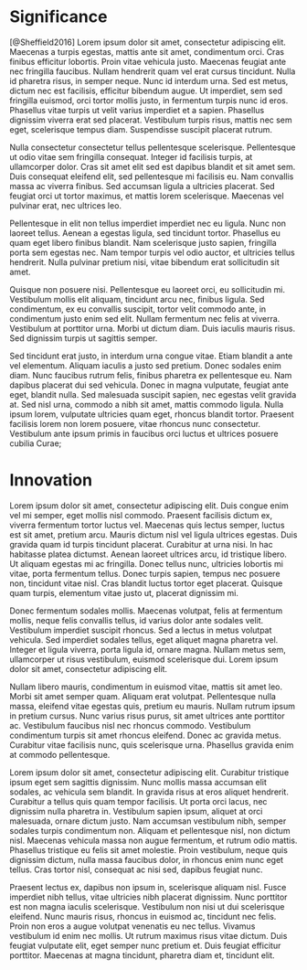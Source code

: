 # Significance
[@Sheffield2016]
Lorem ipsum dolor sit amet, consectetur adipiscing elit. Maecenas a turpis
egestas, mattis ante sit amet, condimentum orci. Cras finibus efficitur
lobortis. Proin vitae vehicula justo. Maecenas feugiat ante nec fringilla
faucibus. Nullam hendrerit quam vel erat cursus tincidunt. Nulla id pharetra
risus, in semper neque. Nunc id interdum urna. Sed est metus, dictum nec est
facilisis, efficitur bibendum augue. Ut imperdiet, sem sed fringilla euismod,
orci tortor mollis justo, in fermentum turpis nunc id eros. Phasellus vitae
turpis ut velit varius imperdiet et a sapien. Phasellus dignissim viverra erat
sed placerat. Vestibulum turpis risus, mattis nec sem eget, scelerisque tempus
diam. Suspendisse suscipit placerat rutrum.

Nulla consectetur consectetur tellus pellentesque scelerisque. Pellentesque ut
odio vitae sem fringilla consequat. Integer id facilisis turpis, at ullamcorper
dolor. Cras sit amet elit sed est dapibus blandit et sit amet sem. Duis
consequat eleifend elit, sed pellentesque mi facilisis eu. Nam convallis massa
ac viverra finibus. Sed accumsan ligula a ultricies placerat. Sed feugiat orci
ut tortor maximus, et mattis lorem scelerisque. Maecenas vel pulvinar erat, nec
ultrices leo.

Pellentesque in elit non tellus imperdiet imperdiet nec eu ligula. Nunc non
laoreet tellus. Aenean a egestas ligula, sed tincidunt tortor. Phasellus eu quam
eget libero finibus blandit. Nam scelerisque justo sapien, fringilla porta sem
egestas nec. Nam tempor turpis vel odio auctor, et ultricies tellus hendrerit.
Nulla pulvinar pretium nisi, vitae bibendum erat sollicitudin sit amet.

Quisque non posuere nisi. Pellentesque eu laoreet orci, eu sollicitudin mi.
Vestibulum mollis elit aliquam, tincidunt arcu nec, finibus ligula. Sed
condimentum, ex eu convallis suscipit, tortor velit commodo ante, in condimentum
justo enim sed elit. Nullam fermentum nec felis at viverra. Vestibulum at
porttitor urna. Morbi ut dictum diam. Duis iaculis mauris risus. Sed dignissim
turpis ut sagittis semper.

Sed tincidunt erat justo, in interdum urna congue vitae. Etiam blandit a ante
vel elementum. Aliquam iaculis a justo sed pretium. Donec sodales enim diam.
Nunc faucibus rutrum felis, finibus pharetra ex pellentesque eu. Nam dapibus
placerat dui sed vehicula. Donec in magna vulputate, feugiat ante eget, blandit
nulla. Sed malesuada suscipit sapien, nec egestas velit gravida at. Sed nisl
urna, commodo a nibh sit amet, mattis commodo ligula. Nulla ipsum lorem,
vulputate ultricies quam eget, rhoncus blandit tortor. Praesent facilisis lorem
non lorem posuere, vitae rhoncus nunc consectetur. Vestibulum ante ipsum primis
in faucibus orci luctus et ultrices posuere cubilia Curae;

# Innovation

Lorem ipsum dolor sit amet, consectetur adipiscing elit. Duis congue enim vel mi
semper, eget mollis nisl commodo. Praesent facilisis dictum ex, viverra
fermentum tortor luctus vel. Maecenas quis lectus semper, luctus est sit amet,
pretium arcu. Mauris dictum nisl vel ligula ultrices egestas. Duis gravida quam
id turpis tincidunt placerat. Curabitur at urna nisi. In hac habitasse platea
dictumst. Aenean laoreet ultrices arcu, id tristique libero. Ut aliquam egestas
mi ac fringilla. Donec tellus nunc, ultricies lobortis mi vitae, porta fermentum
tellus. Donec turpis sapien, tempus nec posuere non, tincidunt vitae nisl. Cras
blandit luctus tortor eget placerat. Quisque quam turpis, elementum vitae justo
ut, placerat dignissim mi.

Donec fermentum sodales mollis. Maecenas volutpat, felis at fermentum mollis,
neque felis convallis tellus, id varius dolor ante sodales velit. Vestibulum
imperdiet suscipit rhoncus. Sed a lectus in metus volutpat vehicula. Sed
imperdiet sodales tellus, eget aliquet magna pharetra vel. Integer et ligula
viverra, porta ligula id, ornare magna. Nullam metus sem, ullamcorper ut risus
vestibulum, euismod scelerisque dui. Lorem ipsum dolor sit amet, consectetur
adipiscing elit.

Nullam libero mauris, condimentum in euismod vitae, mattis sit amet leo. Morbi
sit amet semper quam. Aliquam erat volutpat. Pellentesque nulla massa, eleifend
vitae egestas quis, pretium eu mauris. Nullam rutrum ipsum in pretium cursus.
Nunc varius risus purus, sit amet ultrices ante porttitor ac. Vestibulum
faucibus nisl nec rhoncus commodo. Vestibulum condimentum turpis sit amet
rhoncus eleifend. Donec ac gravida metus. Curabitur vitae facilisis nunc, quis
scelerisque urna. Phasellus gravida enim at commodo pellentesque.

Lorem ipsum dolor sit amet, consectetur adipiscing elit. Curabitur tristique
ipsum eget sem sagittis dignissim. Nunc mollis massa accumsan elit sodales, ac
vehicula sem blandit. In gravida risus at eros aliquet hendrerit. Curabitur a
tellus quis quam tempor facilisis. Ut porta orci lacus, nec dignissim nulla
pharetra in. Vestibulum sapien ipsum, aliquet at orci malesuada, ornare dictum
justo. Nam accumsan vestibulum nibh, semper sodales turpis condimentum non.
Aliquam et pellentesque nisl, non dictum nisl. Maecenas vehicula massa non augue
fermentum, et rutrum odio mattis. Phasellus tristique eu felis sit amet
molestie. Proin vestibulum, neque quis dignissim dictum, nulla massa faucibus
dolor, in rhoncus enim nunc eget tellus. Cras tortor nisl, consequat ac nisi
sed, dapibus feugiat nunc.

Praesent lectus ex, dapibus non ipsum in, scelerisque aliquam nisl. Fusce
imperdiet nibh tellus, vitae ultricies nibh placerat dignissim. Nunc porttitor
est non magna iaculis scelerisque. Vestibulum non nisi ut dui scelerisque
eleifend. Nunc mauris risus, rhoncus in euismod ac, tincidunt nec felis. Proin
non eros a augue volutpat venenatis eu nec tellus. Vivamus vestibulum id enim
nec mollis. Ut rutrum maximus risus vitae dictum. Duis feugiat vulputate elit,
eget semper nunc pretium et. Duis feugiat efficitur porttitor. Maecenas at magna
tincidunt, pharetra diam et, tincidunt elit.

